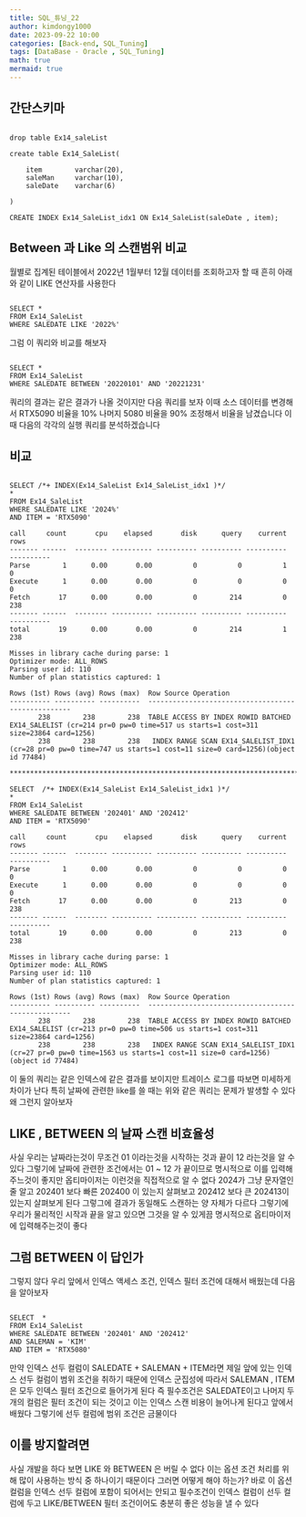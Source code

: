 ```yaml
---
title: SQL_튜닝_22
author: kimdongy1000
date: 2023-09-22 10:00
categories: [Back-end, SQL_Tuning]
tags: [DataBase - Oracle , SQL_Tuning]
math: true
mermaid: true
---
```



## 간단스키마 

```

drop table Ex14_saleList

create table Ex14_SaleList(

    item        varchar(20),
    saleMan     varchar(10),
    saleDate    varchar(6)

)

CREATE INDEX Ex14_SaleList_idx1 ON Ex14_SaleList(saleDate , item);

```

## Between 과 Like 의 스캔범위 비교
월별로 집계된 테이블에서 2022년 1월부터 12월 데이터를 조회하고자 할 때 흔히 아래와 같이 LIKE 연산자를 사용한다 

```

SELECT * 
FROM Ex14_SaleList
WHERE SALEDATE LIKE '2022%'

```

그럼 이 쿼리와 비교를 해보자 

```

SELECT * 
FROM Ex14_SaleList
WHERE SALEDATE BETWEEN '20220101' AND '20221231'

```

쿼리의 결과는 같은 결과가 나올 것이지만 다음 쿼리를 보자 이때 소스 데이터를 변경해서 RTX5090 비율을 10% 나머지 5080 비율을 90% 조정해서 비율을 남겼습니다 이때 다음의 각각의 실행 쿼리를 분석하겠습니다




## 비교

```

SELECT /*+ INDEX(Ex14_SaleList Ex14_SaleList_idx1 )*/
*
FROM Ex14_SaleList
WHERE SALEDATE LIKE '2024%'
AND ITEM = 'RTX5090'

call     count       cpu    elapsed       disk      query    current        rows
------- ------  -------- ---------- ---------- ---------- ----------  ----------
Parse        1      0.00       0.00          0          0          1           0
Execute      1      0.00       0.00          0          0          0           0
Fetch       17      0.00       0.00          0        214          0         238
------- ------  -------- ---------- ---------- ---------- ----------  ----------
total       19      0.00       0.00          0        214          1         238

Misses in library cache during parse: 1
Optimizer mode: ALL_ROWS
Parsing user id: 110
Number of plan statistics captured: 1

Rows (1st) Rows (avg) Rows (max)  Row Source Operation
---------- ---------- ----------  ---------------------------------------------------
       238        238        238  TABLE ACCESS BY INDEX ROWID BATCHED EX14_SALELIST (cr=214 pr=0 pw=0 time=517 us starts=1 cost=311 size=23864 card=1256)
       238        238        238   INDEX RANGE SCAN EX14_SALELIST_IDX1 (cr=28 pr=0 pw=0 time=747 us starts=1 cost=11 size=0 card=1256)(object id 77484)

********************************************************************************

SELECT  /*+ INDEX(Ex14_SaleList Ex14_SaleList_idx1 )*/
*
FROM Ex14_SaleList
WHERE SALEDATE BETWEEN '202401' AND '202412'
AND ITEM = 'RTX5090'

call     count       cpu    elapsed       disk      query    current        rows
------- ------  -------- ---------- ---------- ---------- ----------  ----------
Parse        1      0.00       0.00          0          0          0           0
Execute      1      0.00       0.00          0          0          0           0
Fetch       17      0.00       0.00          0        213          0         238
------- ------  -------- ---------- ---------- ---------- ----------  ----------
total       19      0.00       0.00          0        213          0         238

Misses in library cache during parse: 1
Optimizer mode: ALL_ROWS
Parsing user id: 110
Number of plan statistics captured: 1

Rows (1st) Rows (avg) Rows (max)  Row Source Operation
---------- ---------- ----------  ---------------------------------------------------
       238        238        238  TABLE ACCESS BY INDEX ROWID BATCHED EX14_SALELIST (cr=213 pr=0 pw=0 time=506 us starts=1 cost=311 size=23864 card=1256)
       238        238        238   INDEX RANGE SCAN EX14_SALELIST_IDX1 (cr=27 pr=0 pw=0 time=1563 us starts=1 cost=11 size=0 card=1256)(object id 77484)

```
이 둘의 쿼리는 같은 인덱스에 같은 결과를 보이지만 트레이스 로그를 따보면 미세하게 차이가 난다 특히 날짜에 관련한 like를 쓸 때는 위와 같은 쿼리는 문제가 발생할 수 있다 왜 그런지 알아보자

## LIKE , BETWEEN 의 날짜 스캔 비효율성
사실 우리는 날짜라는것이 무조건 01 이라는것을 시작하는 것과 끝이 12 라는것을 알 수 있다 그렇기에 날짜에 관련한 조건에서는 01 ~ 12 가 끝이므로 명시적으로 이를 입력해주느것이 좋지만 옵티마이저는 이런것을 직접적으로 알 수 없다 2024가 그냥 문자열인줄 알고 202401 보다 빠른 202400 이 있는지 살펴보고 202412 보다 큰 202413이 있는지 살펴보게 된다 그렇그에 
결과가 동일해도 스캔하는 양 자체가 다르다 그렇기에 우리가 물리적인 시작과 끝을 알고 있으면 그것을 알 수 있게끔 명시적으로 옵티마이저에 입력해주는것이 좋다 


## 그럼 BETWEEN 이 답인가 
그렇지 않다 우리 앞에서 인덱스 액세스 조건, 인덱스 필터 조건에 대해서 배웠는데 다음을 알아보자

```

SELECT  * 
FROM Ex14_SaleList
WHERE SALEDATE BETWEEN '202401' AND '202412'
AND SALEMAN = 'KIM'
AND ITEM = 'RTX5080'

```

만약 인덱스 선두 컬럼이 SALEDATE + SALEMAN + ITEM라면 제일 앞에 있는 인덱스 선두 컬럼이 범위 조건을 취하기 때문에 인덱스 군집성에 따라서 SALEMAN , ITEM 은 모두 인덱스 필터 조건으로 들어가게 된다 즉 필수조건은 SALEDATE이고 나머지 두 개의 컬럼은 필터 조건이 되는 것이고 이는 인덱스 스캔 비용이 늘어나게 된다고 앞에서 배웠다 그렇기에 선두 컬럼에 범위 조건은 금물이다

## 이를 방지할려면
사실 개발을 하다 보면 LIKE 와 BETWEEN 은 버릴 수 없다 이는 옵션 조건 처리를 위해 많이 사용하는 방식 중 하나이기 때문이다 그러면 어떻게 해야 하는가?
바로 이 옵션 컬럼을 인덱스 선두 컬럼에 포함이 되어서는 안되고 필수조건이 인덱스 컬럼이 선두 컬럼에 두고 LIKE/BETWEEN 필터 조건이어도 충분히 좋은 성능을 낼 수 있다